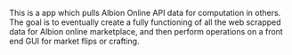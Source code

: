 This is a app which pulls Albion Online API data for computation in others. The goal is to eventually create a fully functioning of all the web scrapped data for Albion online marketplace, and then perform operations on a front end GUI for market flips or crafting. 
